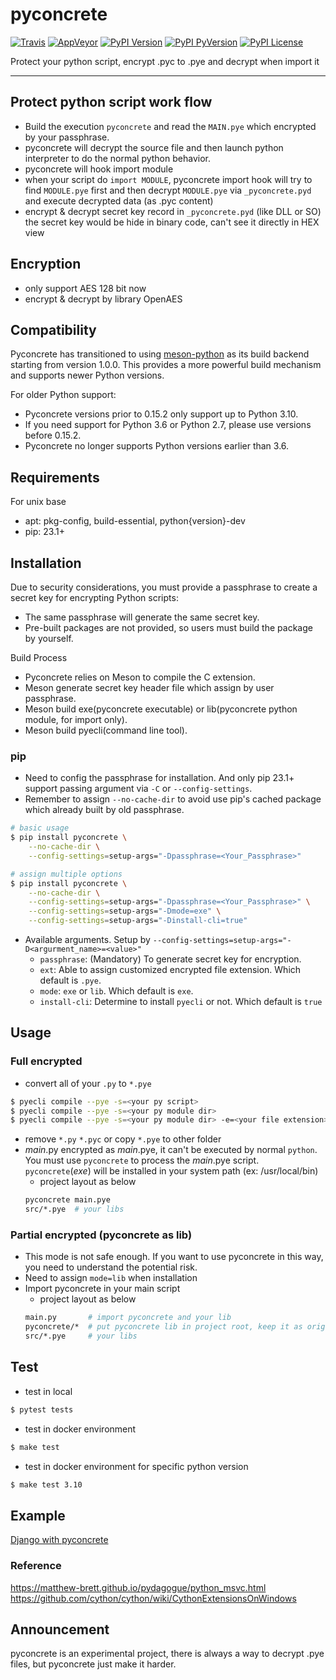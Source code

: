 pyconcrete
==============
[![Travis](https://img.shields.io/travis/Falldog/pyconcrete.svg?label=travis)](https://travis-ci.org/Falldog/pyconcrete)
[![AppVeyor](https://img.shields.io/appveyor/ci/Falldog/pyconcrete.svg?label=appveyor)](https://ci.appveyor.com/project/Falldog/pyconcrete)
[![PyPI Version](https://img.shields.io/pypi/v/pyconcrete.svg)](https://pypi.python.org/pypi/pyconcrete)
[![PyPI PyVersion](https://img.shields.io/pypi/pyversions/pyconcrete.svg)](https://pypi.python.org/pypi/pyconcrete)
[![PyPI License](https://img.shields.io/pypi/l/pyconcrete.svg)](https://pypi.python.org/pypi/pyconcrete)

Protect your python script, encrypt .pyc to .pye and decrypt when import it

--------------


Protect python script work flow
--------------
* Build the execution `pyconcrete` and read the `MAIN.pye` which encrypted by your passphrase.
* pyconcrete will decrypt the source file and then launch python interpreter to do the normal python behavior.
* pyconcrete will hook import module
* when your script do `import MODULE`, pyconcrete import hook will try to find `MODULE.pye` first
  and then decrypt `MODULE.pye` via `_pyconcrete.pyd` and execute decrypted data (as .pyc content)
* encrypt & decrypt secret key record in `_pyconcrete.pyd` (like DLL or SO)
  the secret key would be hide in binary code, can't see it directly in HEX view


Encryption
--------------
* only support AES 128 bit now
* encrypt & decrypt by library OpenAES


Compatibility
--------------
Pyconcrete has transitioned to using [meson-python](https://github.com/mesonbuild/meson-python) as its build backend
starting from version 1.0.0. This provides a more powerful build mechanism and supports newer Python versions.

For older Python support:
* Pyconcrete versions prior to 0.15.2 only support up to Python 3.10.
* If you need support for Python 3.6 or Python 2.7, please use versions before 0.15.2.
* Pyconcrete no longer supports Python versions earlier than 3.6.


Requirements
--------------
For unix base
* apt: pkg-config, build-essential, python{version}-dev
* pip: 23.1+


Installation
--------------
Due to security considerations, you must provide a passphrase to create a secret key for encrypting Python scripts:
* The same passphrase will generate the same secret key.
* Pre-built packages are not provided, so users must build the package by yourself.

Build Process
* Pyconcrete relies on Meson to compile the C extension.
* Meson generate secret key header file which assign by user passphrase.
* Meson build exe(pyconcrete executable) or lib(pyconcrete python module, for import only).
* Meson build pyecli(command line tool).

### pip
* Need to config the passphrase for installation. And only pip 23.1+ support passing argument via `-C` or `--config-settings`.
* Remember to assign `--no-cache-dir` to avoid use pip's cached package which already built by old passphrase.
```sh
# basic usage
$ pip install pyconcrete \
    --no-cache-dir \
    --config-settings=setup-args="-Dpassphrase=<Your_Passphrase>"

# assign multiple options
$ pip install pyconcrete \
    --no-cache-dir \
    --config-settings=setup-args="-Dpassphrase=<Your_Passphrase>" \
    --config-settings=setup-args="-Dmode=exe" \
    --config-settings=setup-args="-Dinstall-cli=true"
```

* Available arguments. Setup by `--config-settings=setup-args="-D<argurment_name>=<value>"`
  * `passphrase`: (Mandatory) To generate secret key for encryption.
  * `ext`: Able to assign customized encrypted file extension. Which default is `.pye`.
  * `mode`: `exe` or `lib`. Which default is `exe`.
  * `install-cli`: Determine to install `pyecli` or not. Which default is `true`

Usage
--------------

### Full encrypted
* convert all of your `.py` to `*.pye`
```sh
$ pyecli compile --pye -s=<your py script>
$ pyecli compile --pye -s=<your py module dir>
$ pyecli compile --pye -s=<your py module dir> -e=<your file extension>
```

* remove `*.py` `*.pyc` or copy `*.pye` to other folder
* *main*.py encrypted as *main*.pye, it can't be executed by normal `python`.
You must use `pyconcrete` to process the *main*.pye script.
`pyconcrete`(*exe*) will be installed in your system path (ex: /usr/local/bin)
  * project layout as below
  ```sh
  pyconcrete main.pye
  src/*.pye  # your libs
  ```


### Partial encrypted (pyconcrete as lib)
* This mode is not safe enough. If you want to use pyconcrete in this way, you need to understand the potential risk.
* Need to assign `mode=lib` when installation
* Import pyconcrete in your main script
  * project layout as below
  ```sh
  main.py       # import pyconcrete and your lib
  pyconcrete/*  # put pyconcrete lib in project root, keep it as original files
  src/*.pye     # your libs
  ```


Test
--------------
* test in local
```sh
$ pytest tests
```

* test in docker environment
```sh
$ make test
```

* test in docker environment for specific python version
```sh
$ make test 3.10
```

Example
--------------

[Django with pyconcrete](example/django)


### Reference
https://matthew-brett.github.io/pydagogue/python_msvc.html
https://github.com/cython/cython/wiki/CythonExtensionsOnWindows


Announcement
--------------
pyconcrete is an experimental project, there is always a way to decrypt .pye files, but pyconcrete just make it harder.
